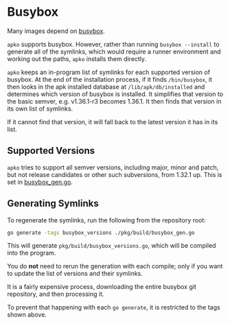 # Busybox

Many images depend on [busybox](https://busybox.net).

`apko` supports busybox. However, rather than running `busybox --install` to generate all of the symlinks,
which would require a runner environment and working out the paths, `apko` installs them directly.

`apko` keeps an in-program list of symlinks for each supported version of busybox. At the end of the
installation process, if it finds `/bin/busybox`, it then looks in the apk installed database at
`/lib/apk/db/installed` and determines which version of busybox is installed. It simplifies that
version to the basic semver, e.g. v1.36.1-r3 becomes 1.36.1. It then finds that version in its
own list of symlinks.

If it cannot find that version, it will fall back to the latest version it has in its list.

## Supported Versions

`apko` tries to support all semver versions, including major, minor and patch, but not release candidates or
other such subversions, from 1.32.1 up. This is set in [busybox_gen.go](../pkg/build/busybox_gen.go).

## Generating Symlinks

To regenerate the symlinks, run the following from the repository root:

```sh
go generate -tags busybox_versions ./pkg/build/busybox_gen.go
```

This will generate `pkg/build/busybox_versions.go`, which will be compiled into the program.

You do **not** need to rerun the generation with each compile; only if you want to update the list of versions
and their symlinks.

It is a fairly expensive process, downloading the entire busybox git repository, and then processing it.

To prevent that happening with each `go generate`, it is restricted to the tags shown above.
